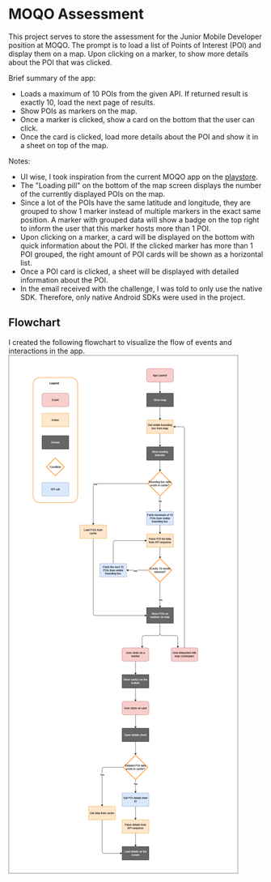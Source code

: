 # MOQO Assessment
This project serves to store the assessment for the Junior Mobile Developer position at MOQO. The prompt is to load a list of Points of Interest (POI) and display them on a map. Upon clicking on a marker, to show more details about the POI that was clicked.

Brief summary of the app:
- Loads a maximum of 10 POIs from the given API. If returned result is exactly 10, load the next page of results.
- Show POIs as markers on the map.
- Once a marker is clicked, show a card on the bottom that the user can click.
- Once the card is clicked, load more details about the POI and show it in a sheet on top of the map.

 
Notes:
- UI wise, I took inspiration from the current MOQO app on the [playstore](https://play.google.com/store/apps/details?id=de.moqo.work). 
- The "Loading pill" on the bottom of the map screen displays the number of the currently displayed POIs on the map.
- Since a lot of the POIs have the same latitude and longitude, they are grouped to show 1 marker instead of multiple markers in the exact same position. A marker with grouped data will show a badge on the top right to inform the user that this marker hosts more than 1 POI.
- Upon clicking on a marker, a card will be displayed on the bottom with quick information about the POI. If the clicked marker has more than 1 POI grouped, the right amount of POI cards will be shown as a horizontal list.
- Once a POI card is clicked, a sheet will be displayed with detailed information about the POI.
- In the email received with the challenge, I was told to only use the native SDK. Therefore, only native Android SDKs were used in the project.

## Flowchart
I created the following flowchart to visualize the flow of events and interactions in the app.
![MOQO Assessment flowchart.png](MOQO%20Assessment%20flowchart.png)